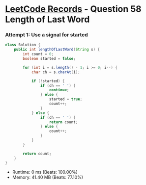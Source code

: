 # [LeetCode Records](../../README.md) - Question 58 Length of Last Word

### Attempt 1: Use a signal for started
```java
class Solution {
    public int lengthOfLastWord(String s) {
        int count = 0;
        boolean started = false;

        for (int i = s.length() - 1; i >= 0; i--) {
            char ch = s.charAt(i);

            if (!started) {
                if (ch == ' ') {
                    continue;
                } else {
                    started = true;
                    count++;
                }
            } else {
                if (ch == ' ') {
                    return count;
                } else {
                    count++;
                }
            }
        }

        return count;
    }
}
```
- Runtime: 0 ms (Beats: 100.00%)
- Memory: 41.40 MB (Beats: 77.10%)

<br>
